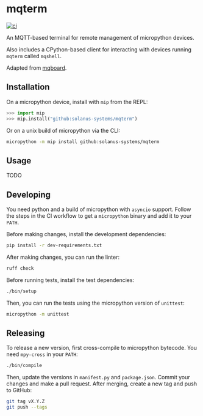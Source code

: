 # mqterm

[![ci](https://github.com/solanus-systems/mqterm/actions/workflows/ci.yml/badge.svg)](https://github.com/solanus-systems/mqterm/actions/workflows/ci.yml)

An MQTT-based terminal for remote management of micropython devices.

Also includes a CPython-based client for interacting with devices running `mqterm` called `mqshell`.

Adapted from [mqboard](https://github.com/tve/mqboard).

## Installation

On a micropython device, install with `mip` from the REPL:

```python
>>> import mip
>>> mip.install("github:solanus-systems/mqterm")
```

Or on a unix build of micropython via the CLI:

```bash
micropython -m mip install github:solanus-systems/mqterm
```

## Usage

TODO

## Developing

You need python and a build of micropython with `asyncio` support. Follow the steps in the CI workflow to get a `micropython` binary and add it to your `PATH`.

Before making changes, install the development dependencies:

```bash
pip install -r dev-requirements.txt
```

After making changes, you can run the linter:

```bash
ruff check
```

Before running tests, install the test dependencies:

```bash
./bin/setup
```

Then, you can run the tests using the micropython version of `unittest`:

```bash
micropython -m unittest
```

## Releasing

To release a new version, first cross-compile to micropython bytecode. You need `mpy-cross` in your `PATH`:

```bash
./bin/compile
```

Then, update the versions in `manifest.py` and `package.json`. Commit your changes and make a pull request. After merging, create a new tag and push to GitHub:

```bash
git tag vX.Y.Z
git push --tags
```
